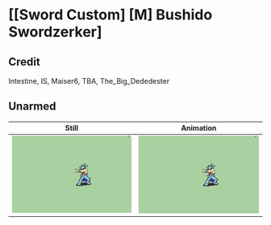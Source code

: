 # [\[Sword Custom\] \[M\] Bushido Swordzerker]

## Credit

Intestine, IS, Maiser6, TBA, The_Big_Dededester
	
## Unarmed

| Still | Animation |
| :---: | :-------: |
| ![Unarmed still](./Unarmed_000.png) | ![Unarmed animation](./Unarmed.gif) |
